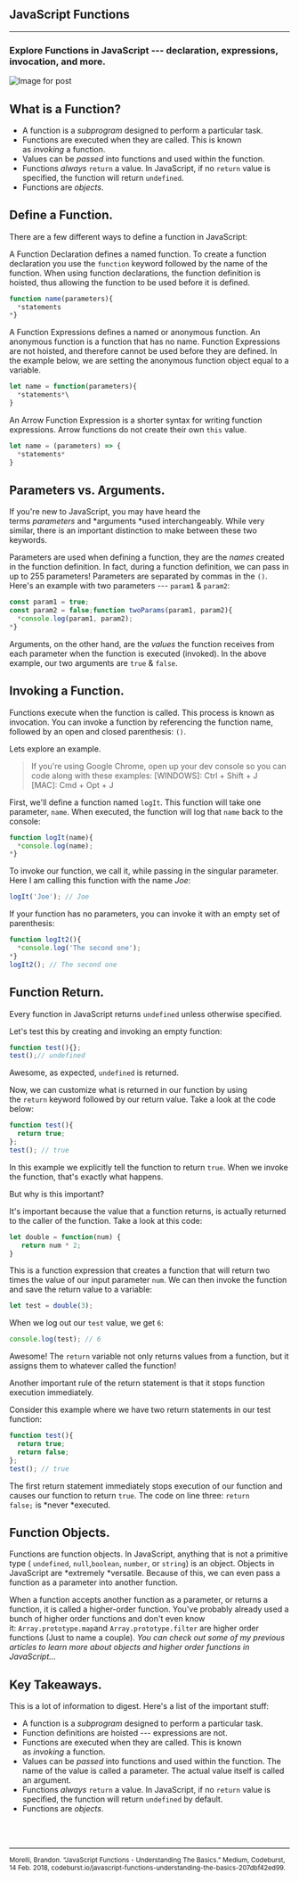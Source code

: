 ## JavaScript Functions
<hr>

### Explore Functions in JavaScript --- declaration, expressions, invocation, and more.

![Image for post](https://miro.medium.com/max/2000/1*fqcYje1plRJWcIggILyuow.png)

## What is a Function?


-   A function is a *subprogram* designed to perform a particular task.
-   Functions are executed when they are called. This is known as *invoking* a function.
-   Values can be *passed* into functions and used within the function.
-   Functions *always* `return` a value. In JavaScript, if no `return` value is specified, the function will return `undefined`.
-   Functions are *objects*.

## Define a Function.


There are a few different ways to define a function in JavaScript:

A Function Declaration defines a named function. To create a function declaration you use the `function` keyword followed by the name of the function. When using function declarations, the function definition is hoisted, thus allowing the function to be used before it is defined.
```javascript
function name(parameters){
  *statements
*}
```
A Function Expressions defines a named or anonymous function. An anonymous function is a function that has no name. Function Expressions are not hoisted, and therefore cannot be used before they are defined. In the example below, we are setting the anonymous function object equal to a variable.
```javascript
let name = function(parameters){
  *statements*\
}
```
An Arrow Function Expression is a shorter syntax for writing function expressions. Arrow functions do not create their own `this` value.
```javascript
let name = (parameters) => {
  *statements*
}
```
## Parameters vs. Arguments.


If you're new to JavaScript, you may have heard the terms *parameters* and *arguments *used interchangeably. While very similar, there is an important distinction to make between these two keywords.

Parameters are used when defining a function, they are the *names* created in the function definition. In fact, during a function definition, we can pass in up to 255 parameters! Parameters are separated by commas in the `()`. Here's an example with two parameters --- `param1` & `param2`:
```javascript
const param1 = true;
const param2 = false;function twoParams(param1, param2){
  *console.log(param1, param2);
*}
```
Arguments, on the other hand, are the *values* the function receives from each parameter when the function is executed (invoked). In the above example, our two arguments are `true` & `false`.

## Invoking a Function.


Functions execute when the function is called. This process is known as invocation. You can invoke a function by referencing the function name, followed by an open and closed parenthesis: `()`.

Lets explore an example.

> If you're using Google Chrome, open up your dev console so you can code along with these examples: [WINDOWS]: Ctrl + Shift + J [MAC]: Cmd + Opt + J

First, we'll define a function named `logIt`. This function will take one parameter, `name`. When executed, the function will log that `name` back to the console:
```javascript
function logIt(name){
  *console.log(name);
*}
```
To invoke our function, we call it, while passing in the singular parameter. Here I am calling this function with the name *Joe*:
```javascript
logIt('Joe'); // Joe
```
If your function has no parameters, you can invoke it with an empty set of parenthesis:
```javascript
function logIt2(){
  *console.log('The second one');
*}
logIt2(); // The second one
```
## Function Return.


Every function in JavaScript returns `undefined` unless otherwise specified.

Let's test this by creating and invoking an empty function:
```javascript
function test(){};
test();// undefined
```
Awesome, as expected, `undefined` is returned.

Now, we can customize what is returned in our function by using the `return` keyword followed by our return value. Take a look at the code below:
```javascript
function test(){
  return true;
};
test(); // true
```
In this example we explicitly tell the function to return `true`. When we invoke the function, that's exactly what happens.

But why is this important?

It's important because the value that a function returns, is actually returned to the caller of the function. Take a look at this code:
```javascript
let double = function(num) {
   return num * 2;
}
```
This is a function expression that creates a function that will return two times the value of our input parameter `num`. We can then invoke the function and save the return value to a variable:
```javascript
let test = double(3);
```
When we log out our `test` value, we get `6`:
```javascript
console.log(test); // 6
```
Awesome! The `return` variable not only returns values from a function, but it assigns them to whatever called the function!

Another important rule of the return statement is that it stops function execution immediately.

Consider this example where we have two return statements in our test function:
```javascript
function test(){
  return true;
  return false;
};
test(); // true
```
The first return statement immediately stops execution of our function and causes our function to return `true`. The code on line three: `return false;` is *never *executed.

## Function Objects.


Functions are function objects. In JavaScript, anything that is not a primitive type ( `undefined`, `null`,`boolean`, `number`, or `string`) is an object. Objects in JavaScript are *extremely *versatile. Because of this, we can even pass a function as a parameter into another function.

When a function accepts another function as a parameter, or returns a function, it is called a higher-order function. You've probably already used a bunch of higher order functions and don't even know it: `Array.prototype.map`and `Array.prototype.filter` are higher order functions (Just to name a couple). *You can check out some of my previous articles to learn more about objects and higher order functions in JavaScript...*

## Key Takeaways.


This is a lot of information to digest. Here's a list of the important stuff:

-   A function is a *subprogram* designed to perform a particular task.
-   Function definitions are hoisted --- expressions are not.
-   Functions are executed when they are called. This is known as *invoking* a function.
-   Values can be *passed* into functions and used within the function. The name of the value is called a parameter. The actual value itself is called an argument.
-   Functions *always* `return` a value. In JavaScript, if no `return` value is specified, the function will return `undefined` by default.
-   Functions are *objects*.

<br>
<br>
<hr>
<small>Morelli, Brandon. “JavaScript Functions - Understanding The Basics.” Medium, Codeburst, 14 Feb. 2018, codeburst.io/javascript-functions-understanding-the-basics-207dbf42ed99.</small>
<br>